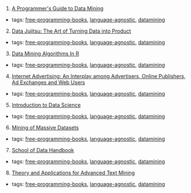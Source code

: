 1. [A Programmer's Guide to Data Mining](http://guidetodatamining.com)
  * tags: [free-programming-books](tags/free-programming-books.md), [language-agnostic](tags/language-agnostic.md), [datamining](tags/datamining.md)
2. [Data Jujitsu: The Art of Turning Data into Product](http://www.oreilly.com/data/free/data-jujitsu.csp)
  * tags: [free-programming-books](tags/free-programming-books.md), [language-agnostic](tags/language-agnostic.md), [datamining](tags/datamining.md)
3. [Data Mining Algorithms In R](https://en.wikibooks.org/wiki/Data_Mining_Algorithms_In_R)
  * tags: [free-programming-books](tags/free-programming-books.md), [language-agnostic](tags/language-agnostic.md), [datamining](tags/datamining.md)
4. [Internet Advertising: An Interplay among Advertisers, Online Publishers, Ad Exchanges and Web Users](http://arxiv.org/pdf/1206.1754v2.pdf)
  * tags: [free-programming-books](tags/free-programming-books.md), [language-agnostic](tags/language-agnostic.md), [datamining](tags/datamining.md)
5. [Introduction to Data Science](https://docs.google.com/file/d/0B6iefdnF22XQeVZDSkxjZ0Z5VUE/edit?pli=1)
  * tags: [free-programming-books](tags/free-programming-books.md), [language-agnostic](tags/language-agnostic.md), [datamining](tags/datamining.md)
6. [Mining of Massive Datasets](http://www.mmds.org)
  * tags: [free-programming-books](tags/free-programming-books.md), [language-agnostic](tags/language-agnostic.md), [datamining](tags/datamining.md)
7. [School of Data Handbook](http://schoolofdata.org/handbook/)
  * tags: [free-programming-books](tags/free-programming-books.md), [language-agnostic](tags/language-agnostic.md), [datamining](tags/datamining.md)
8. [Theory and Applications for Advanced Text Mining](http://www.intechopen.com/books/theory-and-applications-for-advanced-text-mining)
  * tags: [free-programming-books](tags/free-programming-books.md), [language-agnostic](tags/language-agnostic.md), [datamining](tags/datamining.md)
